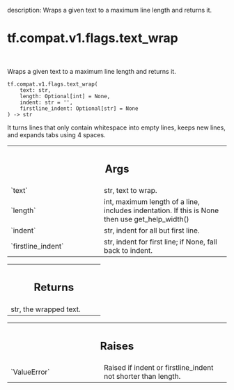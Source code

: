 description: Wraps a given text to a maximum line length and returns it.

<div itemscope itemtype="http://developers.google.com/ReferenceObject">
<meta itemprop="name" content="tf.compat.v1.flags.text_wrap" />
<meta itemprop="path" content="Stable" />
</div>

# tf.compat.v1.flags.text_wrap

<!-- Insert buttons and diff -->

<table class="tfo-notebook-buttons tfo-api nocontent" align="left">

</table>



Wraps a given text to a maximum line length and returns it.


<pre class="devsite-click-to-copy prettyprint lang-py tfo-signature-link">
<code>tf.compat.v1.flags.text_wrap(
    text: str,
    length: Optional[int] = None,
    indent: str = &#x27;&#x27;,
    firstline_indent: Optional[str] = None
) -> str
</code></pre>



<!-- Placeholder for "Used in" -->

It turns lines that only contain whitespace into empty lines, keeps new lines,
and expands tabs using 4 spaces.

<!-- Tabular view -->
 <table class="responsive fixed orange">
<colgroup><col width="214px"><col></colgroup>
<tr><th colspan="2"><h2 class="add-link">Args</h2></th></tr>

<tr>
<td>
`text`<a id="text"></a>
</td>
<td>
str, text to wrap.
</td>
</tr><tr>
<td>
`length`<a id="length"></a>
</td>
<td>
int, maximum length of a line, includes indentation.
If this is None then use get_help_width()
</td>
</tr><tr>
<td>
`indent`<a id="indent"></a>
</td>
<td>
str, indent for all but first line.
</td>
</tr><tr>
<td>
`firstline_indent`<a id="firstline_indent"></a>
</td>
<td>
str, indent for first line; if None, fall back to indent.
</td>
</tr>
</table>



<!-- Tabular view -->
 <table class="responsive fixed orange">
<colgroup><col width="214px"><col></colgroup>
<tr><th colspan="2"><h2 class="add-link">Returns</h2></th></tr>
<tr class="alt">
<td colspan="2">
str, the wrapped text.
</td>
</tr>

</table>



<!-- Tabular view -->
 <table class="responsive fixed orange">
<colgroup><col width="214px"><col></colgroup>
<tr><th colspan="2"><h2 class="add-link">Raises</h2></th></tr>

<tr>
<td>
`ValueError`<a id="ValueError"></a>
</td>
<td>
Raised if indent or firstline_indent not shorter than length.
</td>
</tr>
</table>

